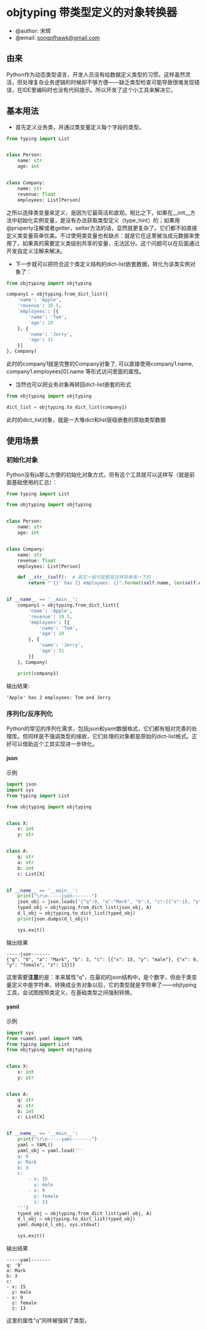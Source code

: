 # objtyping 带类型定义的对象转换器
- @author: 宋辉
- @email: songofhawk@gmail.com

## 由来
Python作为动态类型语言，开发人员没有给数据定义类型的习惯。这样虽然灵活，但处理复杂业务逻辑的时候却不够方便——缺乏类型检查可能导致很难发现错误，在IDE里编码时也没有代码提示。所以开发了这个小工具来解决它。

## 基本用法
* 首先定义业务类，并通过类变量定义每个字段的类型。
```python
from typing import List


class Person:
    name: str
    age: int


class Company:
    name: str
    revenue: float
    employees: List[Person]
```
之所以选择类变量来定义，是因为它最简洁和直观。相比之下，如果在__init__方法中初始化实例变量，是没有办法获取类型定义（type_hint）的；如果用@property注解或者getter，setter方法的话，显然就更复杂了。它们都不如直接定义类变量简单优美。不过使用类变量也有缺点：就是它在这里被当成元数据来使用了，如果真的需要定义类级别共享的变量，无法区分。这个问题可以在后面通过开发自定义注解来解决。

* 下一步就可以把符合这个类定义结构的dict-list嵌套数据，转化为该类实例对象了：
```python
from objtyping import objtyping

company1 = objtyping.from_dict_list({
    'name': 'Apple',
    'revenue': 18.5,
    'employees': [{
        'name': 'Tom',
        'age': 20
    }, {
        'name': 'Jerry',
        'age': 31
    }]
}, Company)

```
此时的company1就是完整的Company对象了, 可以直接使用company1.name, company1.employees[0].name 等形式访问里面的属性。

* 当然也可以把业务对象再转回dict-list嵌套的形式
```python
from objtyping import objtyping

dict_list = objtyping.to_dict_list(company1)
```
此时的dict_list对象，就是一大堆dict和list层级嵌套的原始类型数据


## 使用场景
### 初始化对象
Python没有js那么方便的初始化对象方式，但有这个工具就可以这样写（就是前面基础使用的汇总）：
```python
from typing import List

from objtyping import objtyping


class Person:
    name: str
    age: int


class Company:
    name: str
    revenue: float
    employees: List[Person]

    def __str__(self):  # 其实一般可能都是这样简单用一下的
        return "'{}' has {} employees: {}".format(self.name, len(self.employees), ' and '.join(map(lambda emp: emp.name, self.employees)))


if __name__ == '__main__':
    company1 = objtyping.from_dict_list({
        'name': 'Apple',
        'revenue': 18.5,
        'employees': [{
            'name': 'Tom',
            'age': 20
        }, {
            'name': 'Jerry',
            'age': 31
        }]
    }, Company)

    print(company1)

```

输出结果:
```console
'Apple' has 2 employees: Tom and Jerry
```

### 序列化/反序列化
Python的常见的序列化需求，包括json和yaml数据格式，它们都有相对完善的处理库。但同样是不强调类型的缘故，它们处理的对象都是原始的dict-list格式。正好可以借助这个工具实现进一步转化。

#### json
示例
```python
import json
import sys
from typing import List

from objtyping import objtyping


class X:
    x: int
    y: str


class A:
    q: str
    a: str
    b: int
    c: List[X]


if __name__ == '__main__':
    print("\r\n-----json-------")
    json_obj = json.loads('{"q":9, "a":"Mark", "b":3, "c":[{"x":15, "y":"male"},{"x":9, "y":"female", "z":13}]}')
    typed_obj = objtyping.from_dict_list(json_obj, A)
    d_l_obj = objtyping.to_dict_list(typed_obj)
    print(json.dumps(d_l_obj))

    sys.exit()

```

输出结果
```console
-----json-------
{"q": "9", "a": "Mark", "b": 3, "c": [{"x": 15, "y": "male"}, {"x": 9, "y": "female", "z": 13}]}
```

这里需要**注意**的是：本来属性"q"，在最初的json结构中，是个数字，但由于类变量定义中是字符串，转换成业务对象以后，它的类型就是字符串了——objtyping工具，会试图按照类定义，在基础类型之间强制转换。


#### yaml
示例
```python
import sys
from ruamel.yaml import YAML
from typing import List
from objtyping import objtyping


class X:
    x: int
    y: str


class A:
    q: str
    a: str
    b: int
    c: List[X]


if __name__ == '__main__':
    print("\r\n-----yaml-------")
    yaml = YAML()
    yaml_obj = yaml.load('''
    q: 9
    a: Mark
    b: 3
    c:
        - x: 15
          y: male
        - x: 9
          y: female
          z: 13    
    ''')
    typed_obj = objtyping.from_dict_list(yaml_obj, A)
    d_l_obj = objtyping.to_dict_list(typed_obj)
    yaml.dump(d_l_obj, sys.stdout)

    sys.exit()

```

输出结果
```console
-----yaml-------
q: '9'
a: Mark
b: 3
c:
- x: 15
  y: male
- x: 9
  y: female
  z: 13
```

这里的属性"q"同样被强转了类型。
